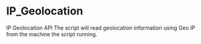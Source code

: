 # IP_Geolocation
IP Geolocation API
The script will read geolocation information using Geo IP from the machine the
script running.
